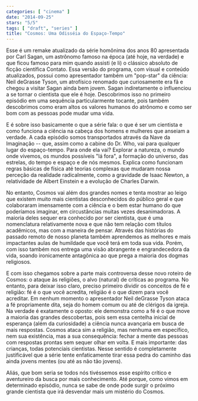 ```yaml
---
categories: [ "cinema" ]
date: "2014-09-25"
stars: "5/5"
tags: [ "draft", "series" ]
title: "Cosmos: Uma Odisséia do Espaço-Tempo"
---
```

Esse é um remake atualizado da série homônima dos anos 80 apresentada
por Carl Sagan, um astrônomo famoso na época (até hoje, na verdade)
e que ficou famoso para mim quando assisti (e li) o clássico absoluto
de ficção científica Contato. Essa versão do programa, com visual e
conteúdo atualizados, possui como apresentador também um "pop-star" da
ciência: Neil deGrasse Tyson, um atrofísico renomado que curiosamente
era fã e chegou a visitar Sagan ainda bem jovem. Sagan indiretamente o
influenciou a se tornar o cientista que ele é hoje. Descobrimos isso
no primeiro episódio em uma sequência particularmente tocante, pois
também descobrimos como eram altos os valores humanos do atrônomo e
como ser bom com as pessoas pode mudar uma vida.

E é sobre isso basicamente o que a série fala: o que é ser um cientista
e como funciona a ciência na cabeça dos homens e mulheres que anseiam
a verdade. A cada episódio somos transportados através da Nave da
Imaginação -- que, assim como a cabine do Dr. Who, vai para qualquer
lugar do espaço-tempo. Para onde ela vai? Explorar a natureza, o mundo
onde vivemos, os mundos possíveis "lá fora", a formação do universo,
das estrelas, do tempo e espaço e de nós mesmos. Explica como funcionam
regras básicas de física até teorias complexas que mudaram nossa
perceção da realidade radicalmente, como a gravidade de Isaac Newton,
a relatividade de Albert Einstein e a evolução de Charles Darwin.

No entanto, Cosmos vai além dos grandes nomes e tenta mostrar ao leigo
que existem muito mais cientistas desconhecidos do público geral e
que colaboraram imensamente com a ciência e o bem estar humano do que
poderíamos imaginar, em circustâncias muitas vezes desanimadoras. A
maioria deles sequer era conhecido por ser cientista, que é uma
nomenclatura relativamente nova e que não tem relação com títulos
acadêmicos, mas com a maneira de pensar. Através das histórias do
passado remoto de nosso planeta também aprendemos as melhores e mais
impactantes aulas de humildade que você terá em toda sua vida. Porém,
com isso também nos entrega uma visão abrangente e engrandecedora da
vida, soando ironicamente antagônica ao que prega a maioria dos dogmas
religiosos.

E com isso chegamos sobre a parte mais controversa desse novo roteiro
de Cosmos: o ataque às religiões, o alvo (natural) de críticas ao
programa. No entanto, para deixar isso claro, preciso primeiro dividir
os conceitos de fé e religião: fé é o que você acredita, religião
é o que dizem para você acreditar. Em nenhum momento o apresentador
Neil deGrasse Tyson ataca a fé propriamente dita, seja do homem comum
ou até de clérigos da igreja. Na verdade é exatamente o oposto: ele
demonstra como a fé é o que move a maioria das grandes descobertas,
pois sem essa centelha inicial de esperança (além da curiosidade)
a ciência nunca avançaria em busca de mais respostas. Cosmos ataca
sim a religião, mas nenhuma em específico, nem sua existência, mas a
sua consequência: fechar a mente das pessoas com respostas prontas sem
sequer olhar em volta. E mais importante: das crianças, todas potenciais
cientistas. Nesse sentido é completamente justificável que a série
tente enfaticamente tirar essa pedra do caminho das ainda jovens mentes
(ou até as não tão jovens).

Aliás, que bom seria se todos nós tivéssemos esse espírito crítico
e aventureiro da busca por mais conhecimento. Até porque, como vimos
em determinado episódio, nunca se sabe de onde pode surgir o próximo
grande cientista que irá desvendar mais um mistério do Cosmos.
